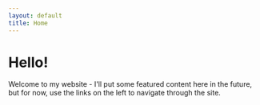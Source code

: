 ```yaml
---
layout: default
title: Home
---
```

# Hello!

Welcome to my website - I'll put some featured content here in the future, but for now, use the links on the left to navigate through the site.